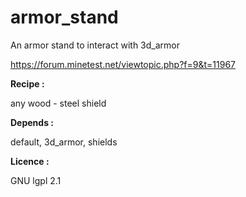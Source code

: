 # armor_stand
An armor stand to interact with 3d_armor

https://forum.minetest.net/viewtopic.php?f=9&t=11967

**Recipe :**

any wood - steel shield

**Depends :**

default, 3d_armor, shields

**Licence :**

GNU lgpl 2.1
